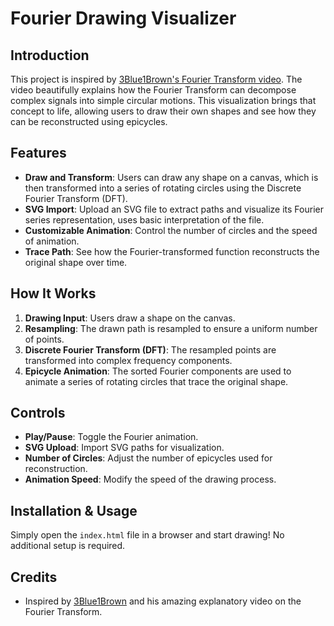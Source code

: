# Fourier Drawing Visualizer

## Introduction
This project is inspired by [3Blue1Brown's Fourier Transform video](https://www.youtube.com/watch?v=r6sGWTCMz2k). The video beautifully explains how the Fourier Transform can decompose complex signals into simple circular motions. This visualization brings that concept to life, allowing users to draw their own shapes and see how they can be reconstructed using epicycles.

## Features
- **Draw and Transform**: Users can draw any shape on a canvas, which is then transformed into a series of rotating circles using the Discrete Fourier Transform (DFT).
- **SVG Import**: Upload an SVG file to extract paths and visualize its Fourier series representation, uses basic interpretation of the file.
- **Customizable Animation**: Control the number of circles and the speed of animation.
- **Trace Path**: See how the Fourier-transformed function reconstructs the original shape over time.

## How It Works
1. **Drawing Input**: Users draw a shape on the canvas.
2. **Resampling**: The drawn path is resampled to ensure a uniform number of points.
3. **Discrete Fourier Transform (DFT)**: The resampled points are transformed into complex frequency components.
4. **Epicycle Animation**: The sorted Fourier components are used to animate a series of rotating circles that trace the original shape.

## Controls
- **Play/Pause**: Toggle the Fourier animation.
- **SVG Upload**: Import SVG paths for visualization.
- **Number of Circles**: Adjust the number of epicycles used for reconstruction.
- **Animation Speed**: Modify the speed of the drawing process.

## Installation & Usage
Simply open the `index.html` file in a browser and start drawing! No additional setup is required.

## Credits
- Inspired by [3Blue1Brown](https://www.3blue1brown.com/) and his amazing explanatory video on the Fourier Transform.


